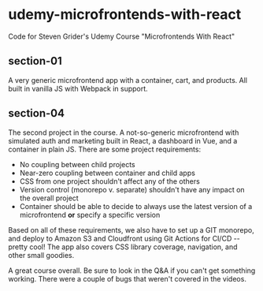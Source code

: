 # udemy-microfrontends-with-react

Code for Steven Grider's Udemy Course "Microfrontends With React"

## section-01

A very generic microfrontend app with a container, cart, and products. All built in vanilla JS with Webpack in support.

## section-04

The second project in the course. A not-so-generic microfrontend with simulated auth and marketing built in React, a dashboard in Vue, and a container in plain JS. There are some project requirements:

- No coupling between child projects
- Near-zero coupling between container and child apps
- CSS from one project shouldn't affect any of the others
- Version control (monorepo v. separate) shouldn't have any impact on the overall project
- Container should be able to decide to always use the latest version of a microfrontend **or** specify a specific version

Based on all of these requirements, we also have to set up a GIT monorepo, and deploy to Amazon S3 and Cloudfront using Git Actions for CI/CD -- pretty cool! The app also covers CSS library coverage, navigation, and other small goodies.

A great course overall. Be sure to look in the Q&A if you can't get something working. There were a couple of bugs that weren't covered in the videos.

